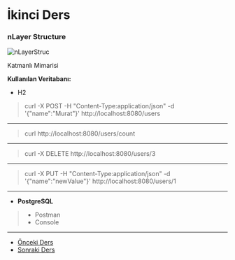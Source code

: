 # İkinci Ders

### nLayer Structure

![nLayerStruc](https://github.com/yildirim-murat/JavaTutorial/assets/150040119/f6d21dc1-3104-4681-971b-401dd2c64ece)

Katmanlı Mimarisi

**Kullanılan Veritabanı:**

- H2 
> curl -X POST -H "Content-Type:application/json" -d '{"name":"Murat"}' http://localhost:8080/users
---
> curl http://localhost:8080/users/count
---
> curl -X DELETE http://localhost:8080/users/3
---
> curl -X PUT -H "Content-Type:application/json" -d '{"name":"newValue"}' http://localhost:8080/users/1
---

- **PostgreSQL**
> - Postman
> - Console

***

* [Önceki Ders](https://github.com/yildirim-murat/JavaTutorial/tree/master)
* [Sonraki Ders](https://github.com/yildirim-murat/JavaTutorial/tree/lesson3)
